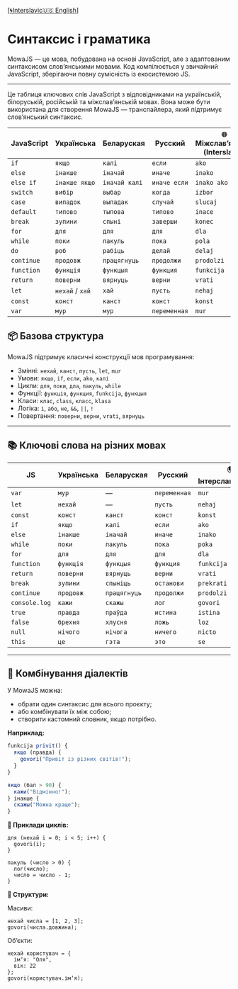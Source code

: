 [[🌀Interslavic](../02_syntax.md)[🇺🇸 English](../en/02_syntax.md)]


# Синтаксис і граматика

MowaJS — це мова, побудована на основі JavaScript, але з адаптованим синтаксисом слов’янськими мовами. Код компілюється у звичайний JavaScript, зберігаючи повну сумісність із екосистемою JS.

---
Це таблиця ключових слів JavaScript з відповідниками на українській, білоруській, російській та міжслав’янській мовах. Вона може бути використана для створення MowaJS — транспайлера, який підтримує слов’янський синтаксис.

| JavaScript | Українська     |  Беларуская   | Русский      | 🌐 Міжслав’янська (Interslavic) |
|------------|----------------|---------------|--------------|-----------------------------|
| `if`       | `якщо`         | `калі`        | `если`       | `ako`                       |
| `else`     | `інакше`       | `іначай`      | `иначе`      | `inako`                     |
| `else if`  | `інакше якщо`  | `іначай калі` | `иначе если` | `inako ako`                 |
| `switch`   | `вибір`        | `выбар`       | `когда`      | `izbor`                     |
| `case`     | `випадок`      | `выпадак`     | `случай`     | `slucaj`                    |
| `default`  | `типово`       | `тыпова`      | `типово`     | `inace`                     |
| `break`    | `зупини`       | `спыні`       | `заверши`    | `konec`                     |
| `for`      | `для`          | `для`         | `для`        | `dla`                       |
| `while`    | `поки`         | `пакуль`      | `пока`       | `pola`                      |
| `do`       | `роб`          | `рабіць`    | `делай`      | `delaj`              |
| `continue` | `продовж`      | `працягнуць`  | `продолжи`   | `prodolzi`                  |
| `function` | `функція`      | `функцыя`     | `функция`    | `funkcija`                  |
| `return`   | `поверни`      | `вярнуць`     | `верни`      | `vrati`                     |
| `let`      | `нехай` / `хай` | `хай`         | `пусть`      | `nehaj`                     |
| `const`    | `конст`    | `канст`   | `конст`  | `konst`                 |
| `var`      | `мур`          | `мур`         | `переменная` | `mur`                       |


## 📦 Базова структура

MowaJS підтримує класичні конструкції мов програмування:

- Змінні: `нехай`, `канст`, `пусть`, `let`, `mur`
- Умови: `якщо`, `if`, `если`, `ako`, `калі`
- Цикли: `для`, `поки`, `дла`, `пакуль`, `while`
- Функції: `функція`, `функция`, `funkcija`, `функцыя`
- Класи: `клас`, `class`, `класс`, `klasa`
- Логіка: `і`, `або`, `не`, `&&`, `||`, `!`
- Повертання: `поверни`, `верни`, `vrati`, `вярнуць`

---

## 📚 Ключові слова на різних мовах

| JS             |  Українська |  Беларуская |  Русский | 🌍 Інтерславянський |
|----------------|----------------|----------------|-------------|----------------------|
| `var`          | `мур`          | —              | `переменная`| `mur`               |
| `let`          | `нехай`        | —              | `пусть`     | `nehaj`             |
| `const`        | `конст`    | `канст`    | `конст` | `konst`         |
| `if`           | `якщо`         | `калі`         | `если`      | `ako`             |
| `else`         | `інакше`       | `іначай`       | `иначе`     | `inako`            |
| `while`        | `поки`         | `пакуль`       | `пока`      | `poka`             |
| `for`          | `для`          | `для`          | `для`       | `dla`               |
| `function`     | `функція`      | `функцыя`      | `функция`   | `funkcija`          |
| `return`       | `поверни`      | `вярнуць`      | `верни`     | `vrati`             |
| `break`        | `зупини`       | `спыніць`      | `останови`  | `prekrati`          |
| `continue`     | `продовж`      | `працягнуць`   | `продолжи`  | `prodolzi`          |
| `console.log`  | `кажи`         | `скажы`        | `лог`       | `govori`            |
| `true`         | `правда`       | `праўда`       | `истина`    | `istina`            |
| `false`        | `брехня`       | `хлусня`       | `ложь`      | `loz`               |
| `null`         | `нічого`       | `нічога`       | `ничего`    | `nicto`             |
| `this`         | `це`           | `гэта`         | `это`       | `se`                |

---

## 🧠 Комбінування діалектів

У MowaJS можна:

- обрати один синтаксис для всього проєкту;
- або комбінувати їх між собою;
- створити кастомний словник, якщо потрібно.

**Наприклад:**
```js
funkcija privit() {
  якщо (правда) {
    govori("Привіт із різних світів!");
  }
}

якщо (бал > 90) {
  кажи("Відмінно!");
} інакше {
  скажы("Можна краще");
}
```
**🔁 Приклади циклів:**
````
для (нехай i = 0; i < 5; i++) {
  govori(i);
}

пакуль (число > 0) {
  лог(число);
  число = число - 1;
}
````
**🔁 Структури:**

Масиви:
````
нехай числа = [1, 2, 3];
govori(числа.довжина);
````

Об’єкти:
````
нехай користувач = {
  імʼя: "Оля",
  вік: 22
};
govori(користувач.імʼя);
````